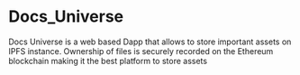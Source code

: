 # Docs_Universe
Docs Universe is a web based Dapp that allows to store important assets on IPFS instance. Ownership of files is securely recorded on the Ethereum blockchain making it the best platform to store assets
